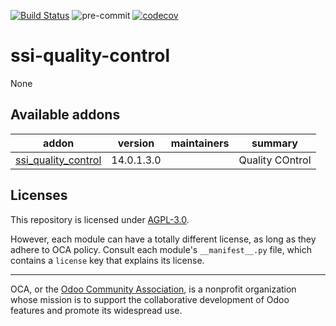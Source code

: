 [![Build Status](https://travis-ci.com/open-synergy/ssi-quality-control.svg?branch=14.0)](https://travis-ci.com/open-synergy/ssi-quality-control)
![pre-commit](https://github.com/open-synergy/ssi-quality-control/actions/workflows/pre-commit.yml/badge.svg)
[![codecov](https://codecov.io/gh/open-synergy/ssi-quality-control/branch/14.0/graph/badge.svg)](https://codecov.io/gh/open-synergy/ssi-quality-control)

<!-- /!\ do not modify above this line -->

# ssi-quality-control

None

<!-- /!\ do not modify below this line -->

<!-- prettier-ignore-start -->

[//]: # (addons)

Available addons
----------------
addon | version | maintainers | summary
--- | --- | --- | ---
[ssi_quality_control](ssi_quality_control/) | 14.0.1.3.0 |  | Quality COntrol

[//]: # (end addons)

<!-- prettier-ignore-end -->

## Licenses

This repository is licensed under [AGPL-3.0](LICENSE).

However, each module can have a totally different license, as long as they adhere to OCA
policy. Consult each module's `__manifest__.py` file, which contains a `license` key
that explains its license.

----

OCA, or the [Odoo Community Association](http://odoo-community.org/), is a nonprofit
organization whose mission is to support the collaborative development of Odoo features
and promote its widespread use.
